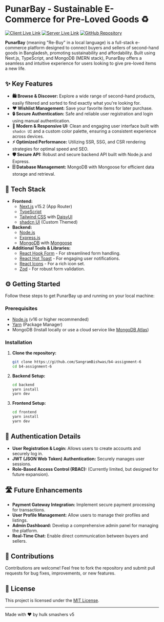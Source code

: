 # PunarBay - Sustainable E-Commerce for Pre-Loved Goods ♻️

[![Client Live Link](https://img.shields.io/badge/Client-Live-brightgreen)](https://asmart-project.vercel.app/)
[![Server Live Link](https://img.shields.io/badge/Server-Live-brightgreen)](https://as-mart-backend-alpha.vercel.app/api/v1)
[![GitHub Repository](https://img.shields.io/badge/GitHub-Repository-blue?logo=github)](https://github.com/SangramBishwas/b4-assignment-6)

**PunarBay** (meaning "Re-Buy" in a local language) is a full-stack e-commerce platform designed to connect buyers and sellers of second-hand goods in Bangladesh, promoting sustainability and affordability. Built using Next.js, TypeScript, and MongoDB (MERN stack), PunarBay offers a seamless and intuitive experience for users looking to give pre-loved items a new life.

## ✨ Key Features

*   **🛍️ Browse & Discover:** Explore a wide range of second-hand products, easily filtered and sorted to find exactly what you're looking for.
*   **❤️ Wishlist Management:** Save your favorite items for later purchase.
*   **🔒 Secure Authentication:** Safe and reliable user registration and login using manual authentication.
*   **🎨 Modern & Responsive UI:**  Clean and engaging user interface built with `shadcn UI` and a custom color palette, ensuring a consistent experience across devices.
*   **⚡️ Optimized Performance:** Utilizing SSR, SSG, and CSR rendering strategies for optimal speed and SEO.
*   **🛡️ Secure API:** Robust and secure backend API built with Node.js and Express.
*   **🗄️ Database Management:** MongoDB with Mongoose for efficient data storage and retrieval.

## 🚀 Tech Stack

*   **Frontend:**
    *   [Next.js](https://nextjs.org/) v15.2 (App Router)
    *   [TypeScript](https://www.typescriptlang.org/)
    *   [Tailwind CSS](https://tailwindcss.com/) with [DaisyUI](https://daisyui.com/)
    *   [shadcn UI](https://ui.shadcn.com/) (Custom Themed)
*   **Backend:**
    *   [Node.js](https://nodejs.org/en/)
    *   [Express.js](https://expressjs.com/)
    *   [MongoDB](https://www.mongodb.com/) with [Mongoose](https://mongoosejs.com/)
*   **Additional Tools & Libraries:**
    *   [React Hook Form](https://react-hook-form.com/) - For streamlined form handling.
    *   [React Hot Toast](https://react-hot-toast.com/) -  For engaging user notifications.
    *   [React Icons](https://react-icons.github.io/react-icons/) - For a rich icon set.
    *   [Zod](https://zod.dev/) -  For robust form validation.

## ⚙️ Getting Started

Follow these steps to get PunarBay up and running on your local machine:

### Prerequisites

*   [Node.js](https://nodejs.org/en/download/) (v16 or higher recommended)
*   [Yarn](https://yarnpkg.com/) (Package Manager)
*   MongoDB (Install locally or use a cloud service like [MongoDB Atlas](https://www.mongodb.com/atlas))

### Installation

1.  **Clone the repository:**

    ```bash
    git clone https://github.com/SangramBishwas/b4-assignment-6
    cd b4-assignment-6
    ```

2.  **Backend Setup:**

    ```bash
    cd backend
    yarn install
    yarn dev
    ```

3.  **Frontend Setup:**

    ```bash
    cd frontend
    yarn install
    yarn dev
    ```

## 🔐 Authentication Details

*   **User Registration & Login:**  Allows users to create accounts and securely log in.
*   **JWT (JSON Web Token) Authentication:** Securely manages user sessions.
*   **Role-Based Access Control (RBAC):**  (Currently limited, but designed for future expansion).

## 🛣️ Future Enhancements

*   **Payment Gateway Integration:** Implement secure payment processing for transactions.
*   **User Profile Management:** Allow users to manage their profiles and listings.
*   **Admin Dashboard:**  Develop a comprehensive admin panel for managing the platform.
*   **Real-Time Chat:**  Enable direct communication between buyers and sellers.

## 🤝 Contributions

Contributions are welcome!  Feel free to fork the repository and submit pull requests for bug fixes, improvements, or new features.

## 📜 License

This project is licensed under the [MIT License](LICENSE).

---

Made with ❤️ by hulk smashers v5
